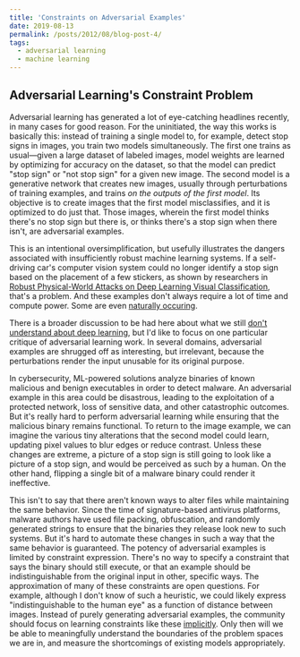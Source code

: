 ```yaml
---
title: 'Constraints on Adversarial Examples'
date: 2019-08-13
permalink: /posts/2012/08/blog-post-4/
tags:
  - adversarial learning
  - machine learning
---
```


## Adversarial Learning's Constraint Problem

Adversarial learning has generated a lot of eye-catching headlines recently, in many cases for good reason. For the uninitiated, the way this works is basically this: instead of training a single model to, for example, detect stop signs in images, you train two models simultaneously. The first one trains as usual—given a large dataset of labeled images, model weights are learned by optimizing for accuracy on the dataset, so that the model can predict "stop sign" or "not stop sign" for a given new image. The second model is a generative network that creates new images, usually through perturbations of training examples, and trains *on the outputs of the first model*. Its objective is to create images that the first model misclassifies, and it is optimized to do just that. Those images, wherein the first model thinks there's no stop sign but there is, or thinks there's a stop sign when there isn't, are adversarial examples.

This is an intentional oversimplification, but usefully illustrates the dangers associated with insufficiently robust machine learning systems. If a self-driving car's computer vision system could no longer identify a stop sign based on the placement of a few stickers, as shown by researchers in [Robust Physical-World Attacks on Deep Learning Visual Classification](https://arxiv.org/pdf/1707.08945.pdf), that's a problem. And these examples don't always require a lot of time and compute power. Some are even [naturally occuring](https://arxiv.org/abs/1907.07174). 

There is a broader discussion to be had here about what we still [don't understand about deep learning](https://arxiv.org/abs/1907.06902), but I'd like to focus on one particular critique of adversarial learning work. In several domains, adversarial examples are shrugged off as interesting, but irrelevant, because the perturbations render the input unusable for its original purpose.

In cybersecurity, ML-powered solutions analyze binaries of known malicious and benign executables in order to detect malware. An adversarial example in this area could be disastrous, leading to the exploitation of a protected network, loss of sensitive data, and other catastrophic outcomes. But it's really hard to perform adversarial learning while ensuring that the malicious binary remains functional. To return to the image example, we can imagine the various tiny alterations that the second model could learn, updating pixel values to blur edges or reduce contrast. Unless these changes are extreme, a picture of a stop sign is still going to look like a picture of a stop sign, and would be perceived as such by a human. On the other hand, flipping a single bit of a malware binary could render it ineffective.

This isn't to say that there aren't known ways to alter files while maintaining the same behavior. Since the time of signature-based antivirus platforms, malware authors have used file packing, obfuscation, and randomly generated strings to ensure that the binaries they release look new to such systems. But it's hard to automate these changes in such a way that the same behavior is guaranteed. The potency of adversarial examples is limited by constraint expression. There's no way to specify a constraint that says the binary should still execute, or that an example should be indistinguishable from the original input in other, specific ways. The approximation of many of these constraints are open questions. For example, although I don't know of such a heuristic, we could likely express "indistinguishable to the human eye" as a function of distance between images. Instead of purely generating adversarial examples, the community should focus on learning constraints like these [implicitly](https://arxiv.org/pdf/1805.10561.pdf). Only then will we be able to meaningfully understand the boundaries of the problem spaces we are in, and measure the shortcomings of existing models appropriately. 

